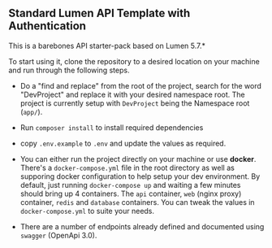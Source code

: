 ## Standard Lumen API Template with Authentication

This is a barebones API starter-pack based on Lumen 5.7.*

To start using it, clone the repository to a desired location on your machine and run through the following steps.

- Do a "find and replace" from the root of the project, search for the word "DevProject" and replace it with your desired namespace root. The project is currently setup with `DevProject` being the Namespace root (`app/`).

- Run `composer install` to install required dependencies

- copy `.env.example` to `.env` and update the values as required.

- You can either run the project directly on your machine or use **docker**. There's a `docker-compose.yml` file in the root directory as well as supporing docker configuration to help setup your dev environment. By default, just running `docker-compose up` and waiting a few minutes should bring up 4 containers. The `api` container, `web` (nginx proxy) container, `redis` and `database` containers. You can tweak the values in `docker-compose.yml` to suite your needs.

- There are a number of endpoints already defined and documented using `swagger` (OpenApi 3.0).
